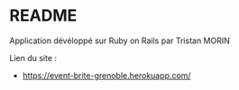 # README

Application dévéloppé sur Ruby on Rails par Tristan MORIN

Lien du site :

* https://event-brite-grenoble.herokuapp.com/

